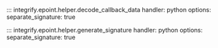 ::: integrify.epoint.helper.decode_callback_data
    handler: python
    options:
      separate_signature: true

::: integrify.epoint.helper.generate_signature
    handler: python
    options:
      separate_signature: true
